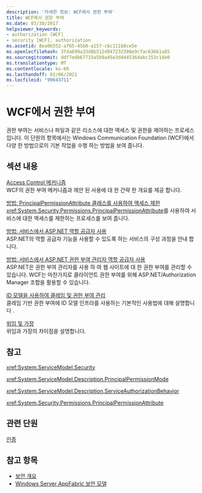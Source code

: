 ```yaml
---
description: '자세한 정보: WCF에서 권한 부여'
title: WCF에서 권한 부여
ms.date: 03/30/2017
helpviewer_keywords:
- authorization [WCF]
- security [WCF], authorization
ms.assetid: 8ea0b552-af65-45b0-a157-c6c111b8ce5e
ms.openlocfilehash: 3fda699a33d8b512d047232398e9cfac63661a85
ms.sourcegitcommit: ddf7edb67715a5b9a45e3dd44536dabc153c1de0
ms.translationtype: MT
ms.contentlocale: ko-KR
ms.lasthandoff: 02/06/2021
ms.locfileid: "99643711"
---
```

# <a name="authorization-in-wcf"></a>WCF에서 권한 부여

권한 부여는 서비스나 파일과 같은 리소스에 대한 액세스 및 권한을 제어하는 프로세스입니다. 이 단원의 항목에서는 Windows Communication Foundation (WCF)에서 다양 한 방법으로이 기본 작업을 수행 하는 방법을 보여 줍니다.  
  
## <a name="in-this-section"></a>섹션 내용  

 [Access Control 메커니즘](access-control-mechanisms.md)  
 WCF의 권한 부여 메커니즘과 제안 된 사용에 대 한 간략 한 개요를 제공 합니다.  
  
 [방법: PrincipalPermissionAttribute 클래스를 사용하여 액세스 제한](../how-to-restrict-access-with-the-principalpermissionattribute-class.md)  
 <xref:System.Security.Permissions.PrincipalPermissionAttribute>를 사용하여 서비스에 대한 액세스를 제한하는 프로세스를 보여 줍니다.  
  
 [방법: 서비스에서 ASP.NET 역할 공급자 사용](how-to-use-the-aspnet-role-provider-with-a-service.md)  
 ASP.NET의 역할 공급자 기능을 사용할 수 있도록 하는 서비스의 구성 과정을 안내 합니다.  
  
 [방법: 서비스에서 ASP.NET 권한 부여 관리자 역할 공급자 사용](how-to-use-the-aspnet-authorization-manager-role-provider-with-a-service.md)  
 ASP.NET은 권한 부여 관리자를 사용 하 여 웹 사이트에 대 한 권한 부여를 관리할 수 있습니다. WCF는 마찬가지로 클라이언트 권한 부여를 위해 ASP.NET/Authorization Manager 조합을 활용할 수 있습니다.  
  
 [ID 모델을 사용하여 클레임 및 권한 부여 관리](managing-claims-and-authorization-with-the-identity-model.md)  
 클레임 기반 권한 부여에 ID 모델 인프라를 사용하는 기본적인 사용법에 대해 설명합니다 .  
  
 [위임 및 가장](delegation-and-impersonation-with-wcf.md)  
 위임과 가장의 차이점을 설명합니다.  
  
## <a name="reference"></a>참고  

 <xref:System.ServiceModel.Security>  
  
 <xref:System.ServiceModel.Description.PrincipalPermissionMode>  
  
 <xref:System.ServiceModel.Description.ServiceAuthorizationBehavior>  
  
 <xref:System.Security.Permissions.PrincipalPermissionAttribute>  
  
## <a name="related-sections"></a>관련 단원  

 [인증](authentication-in-wcf.md)  
  
## <a name="see-also"></a>참고 항목

- [보안 개요](security-overview.md)
- [Windows Server AppFabric 보안 모델](/previous-versions/appfabric/ee677202(v=azure.10))
